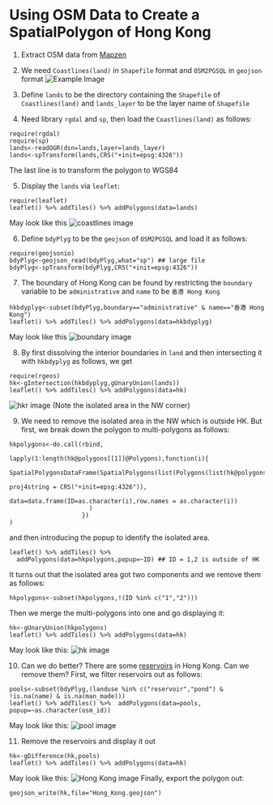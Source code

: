 # Using OSM Data to Create a SpatialPolygon of Hong Kong
1.  Extract OSM data from [Mapzen](https://mapzen.com/data/metro-extracts)

2.  We need `Coastlines(land)` in `Shapefile` format and `OSM2PGSQL` in `geojson` format ![Example Image](images/example.png)

3.  Define `lands` to be the directory containing the `Shapefile` of `Coastlines(land)` and `lands_layer` to be the layer name of `Shapefile`

4.  Need library `rgdal` and `sp`, then load the `Coastlines(land)` as follows:
```
require(rgdal)
require(sp)
lands<-readOGR(dsn=lands,layer=lands_layer)
lands<-spTransform(lands,CRS("+init=epsg:4326"))
```
The last line is to transform the polygon to WGS84

5.  Display the `lands` via `leaflet`:
```
require(leaflet)
leaflet() %>% addTiles() %>% addPolygons(data=lands)
```
May look like this ![coastlines image](images/lands.png)

6.  Define `bdyPlyg` to be the `geojson` of `OSM2PGSQL` and load it as follows:
```
require(geojsonio)
bdyPlyg<-geojson_read(bdyPlyg,what="sp") ## large file
bdyPlyg<-spTransform(bdyPlyg,CRS("+init=epsg:4326"))
```

7.  The boundary of Hong Kong can be found by restricting the `boundary` variable to be `administrative` and `name` to be `香港 Hong Kong`
```
hkbdyplyg<-subset(bdyPlyg,boundary=="administrative" & name=="香港 Hong Kong")
leaflet() %>% addTiles() %>% addPolygons(data=hkbdyplyg)
```
May look like this ![boundary image](images/HKBoundary.png)

8.  By first dissolving the interior boundaries in `land` and then intersecting it with `hkbdyplyg` as follows, we get
```
require(rgeos)
hk<-gIntersection(hkbdyplyg,gUnaryUnion(lands))
leaflet() %>% addTiles() %>% addPolygons(data=hk)
```
![hkr image](images/HongKongR.png) (Note the isolated area in the NW corner)

9.  We need to remove the isolated area in the NW which is outside HK. But first, we break down the polygon to multi-polygons as follows:
```
hkpolygons<-do.call(rbind,
                    lapply(1:length(hk@polygons[[1]]@Polygons),function(i){
                      SpatialPolygonsDataFrame(SpatialPolygons(list(Polygons(list(hk@polygons[[1]]@Polygons[[i]]),ID=as.character(i))),
                                                               proj4string = CRS("+init=epsg:4326")),
                                               data=data.frame(ID=as.character(i),row.names = as.character(i))
                      )
                    })
)
```
and then introducing the popup to identify the isolated area.
```
leaflet() %>% addTiles() %>%
  addPolygons(data=hkpolygons,popup=~ID) ## ID = 1,2 is outside of HK
```
It turns out that the isolated area got two components and we remove them as follows:
```
hkpolygons<-subset(hkpolygons,!(ID %in% c("1","2")))
```
Then we merge the multi-polygons into one and go displaying it:
```
hk<-gUnaryUnion(hkpolygons)
leaflet() %>% addTiles() %>% addPolygons(data=hk)
```
May look like this:
![hk image](images/HongKong.png)

10. Can we do better? There are some [reservoirs](https://en.wikipedia.org/wiki/List_of_reservoirs_of_Hong_Kong) in Hong Kong. Can we remove them?
First, we filter reservoirs out as follows:
```
pools<-subset(bdyPlyg,(landuse %in% c("reservoir","pond") & !is.na(name) & is.na(man_made)))
leaflet() %>% addTiles() %>%  addPolygons(data=pools, popup=~as.character(osm_id))
```
May look like this:
![pool image](images/pools.png)

11. Remove the reservoirs and display it out
```
hk<-gDifference(hk,pools)
leaflet() %>% addTiles() %>% addPolygons(data=hk)
```
May look like this:
![Hong Kong image](images/Hong_Kong.png)
Finally, export the polygon out:
```
geojson_write(hk,file="Hong_Kong.geojson")
```
